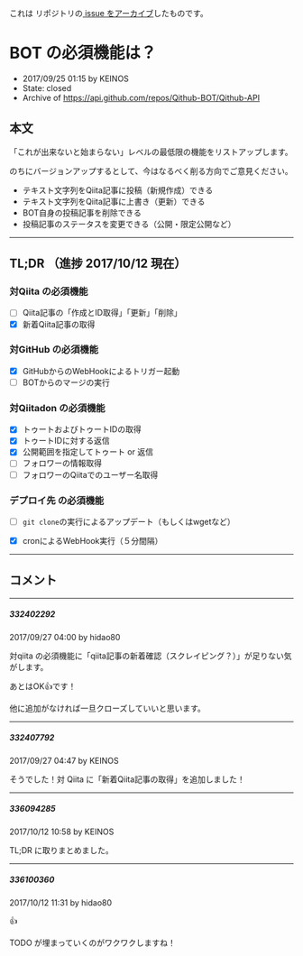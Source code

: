 これは  リポジトリの[ issue をアーカイブ]()したものです。

# BOT の必須機能は？

- 2017/09/25 01:15 by KEINOS
- State: closed
- Archive of https://api.github.com/repos/Qithub-BOT/Qithub-API

## 本文

「これが出来ないと始まらない」レベルの最低限の機能をリストアップします。

のちにバージョンアップするとして、今はなるべく削る方向でご意見ください。

- テキスト文字列をQiita記事に投稿（新規作成）できる
- テキスト文字列をQiita記事に上書き（更新）できる
- BOT自身の投稿記事を削除できる
- 投稿記事のステータスを変更できる（公開・限定公開など）

-----
## TL;DR （進捗 2017/10/12 現在）

### 対Qiita の必須機能
- [ ] Qiita記事の「作成とID取得」「更新」「削除」
- [x] 新着Qiita記事の取得

### 対GitHub の必須機能
- [x] GitHubからのWebHookによるトリガー起動
- [ ] BOTからのマージの実行

### 対Qiitadon の必須機能
- [x] トゥートおよびトゥートIDの取得
- [x] トゥートIDに対する返信
- [x] 公開範囲を指定してトゥート or 返信
- [ ] フォロワーの情報取得
- [ ] フォロワーのQiitaでのユーザー名取得

### デプロイ先 の必須機能
- [ ] `git clone`の実行によるアップデート（もしくはwgetなど）
- [x] cronによるWebHook実行（５分間隔）



-----

## コメント

-----

##### 332402292

2017/09/27 04:00 by hidao80

対qiita の必須機能に「qiita記事の新着確認（スクレイピング？）」が足りない気がします。

あとはOK:thumbsup:です！

他に追加がなければ一旦クローズしていいと思います。

-----

##### 332407792

2017/09/27 04:47 by KEINOS

そうでした！対 Qiita に「新着Qiita記事の取得」を追加しました！


-----

##### 336094285

2017/10/12 10:58 by KEINOS

TL;DR に取りまとめました。

-----

##### 336100360

2017/10/12 11:31 by hidao80

👍

TODO が埋まっていくのがワクワクしますね！
